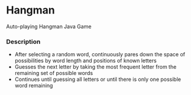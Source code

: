 # Hangman
Auto-playing Hangman Java Game

### Description
- After selecting a random word, continuously pares down the space of possibilities by word length and positions of known letters
- Guesses the next letter by taking the most frequent letter from the remaining set of possible words
- Continues until guessing all letters or until there is only one possible word remaining 
